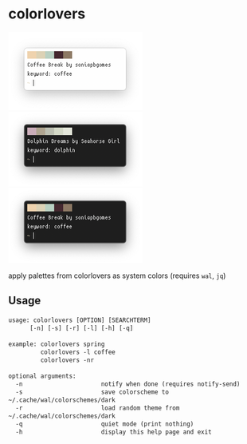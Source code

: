 # colorlovers

![screenshot](screenshots/1.png) ![screenshot](screenshots/2.png) ![screenshot](screenshots/3.png)

apply palettes from colorlovers as system colors (requires `wal`, `jq`)

## Usage
```
usage: colorlovers [OPTION] [SEARCHTERM]
      [-n] [-s] [-r] [-l] [-h] [-q]
       
example: colorlovers spring
         colorlovers -l coffee
         colorlovers -nr
	 
optional arguments:
  -n                      notify when done (requires notify-send)
  -s                      save colorscheme to ~/.cache/wal/colorschemes/dark
  -r                      load random theme from ~/.cache/wal/colorschemes/dark
  -q                      quiet mode (print nothing)
  -h                      display this help page and exit
  ```
